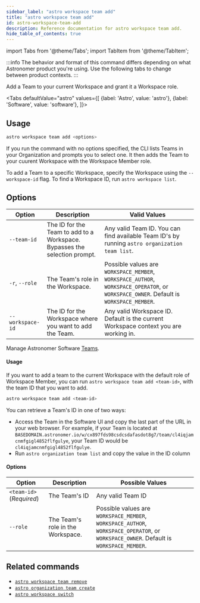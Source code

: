 ```yaml
---
sidebar_label: "astro workspace team add"
title: "astro workspace team add"
id: astro-workspace-team-add
description: Reference documentation for astro workspace team add.
hide_table_of_contents: true
---
```


import Tabs from '@theme/Tabs';
import TabItem from '@theme/TabItem';

:::info
The behavior and format of this command differs depending on what Astronomer product you're using. Use the following tabs to change between product contexts.
:::

Add a Team to your current Workspace and grant it a Workspace role.

<Tabs
defaultValue="astro"
values={[
{label: 'Astro', value: 'astro'},
{label: 'Software', value: 'software'},
]}>

<TabItem value="astro">

## Usage

```sh
astro workspace team add <options>
```

If you run the command with no options specified, the CLI lists Teams in your Organization and prompts you to select one. It then adds the Team to your cuurent Workspace with the Workspace Member role.

To add a Team to a specific Workspace, specify the Workspace using the `--workspace-id` flag. To find a Workspace ID, run `astro workspace list`.

## Options

| Option           | Description                                                               | Valid Values                                                                                                                           |
| ---------------- | ------------------------------------------------------------------------- | -------------------------------------------------------------------------------------------------------------------------------------- |
| `--team-id`      | The ID for the Team to add to a Workspace. Bypasses the selection prompt. | Any valid Team ID. You can find available Team ID's by running `astro organization team list`.                                         |
| `-r`, `--role`   | The Team's role in the Workspace.                                         | Possible values are `WORKSPACE_MEMBER`, `WORKSPACE_AUTHOR`, `WORKSPACE_OPERATOR`, or `WORKSPACE_OWNER`. Default is `WORKSPACE_MEMBER`. |
| `--workspace-id` | The ID for the Workspace where you want to add the Team.                  | Any valid Workspace ID. Default is the current Workspace context you are working in.                                                   |

</TabItem>

<TabItem value="software">

Manage Astronomer Software [Teams](https://docs.astronomer.io/software/import-idp-groups).

#### Usage

If you want to add a team to the current Workspace with the default role of Workspace Member, you can run `astro workspace team add <team-id>`, with the team ID that you want to add.

```sh
astro workspace team add <team-id>
```

You can retrieve a Team's ID in one of two ways:

- Access the Team in the Software UI and copy the last part of the URL in your web browser. For example, if your Team is located at `BASEDOMAIN.astronomer.io/w/cx897fds98csdcsdafasdot8g7/team/cl4iqjamcnmfgigl4852flfgulye`, your Team ID would be `cl4iqjamcnmfgigl4852flfgulye`.
- Run `astro organization team list` and copy the value in the ID column

#### Options

| Option                   | Description                       | Possible Values                                                                                                                        |
| ------------------------ | --------------------------------- | -------------------------------------------------------------------------------------------------------------------------------------- |
| `<team-id>` (_Required_) | The Team's ID                     | Any valid Team ID                                                                                                                      |
| `--role`                 | The Team's role in the Workspace. | Possible values are `WORKSPACE_MEMBER`, `WORKSPACE_AUTHOR`, `WORKSPACE_OPERATOR`, or `WORKSPACE_OWNER`. Default is `WORKSPACE_MEMBER`. |

</TabItem>
</Tabs>

## Related commands

- [`astro workspace team remove`](cli/astro-workspace-team-remove.md)
- [`astro organization team create`](cli/astro-organization-team-create.md)
- [`astro workspace switch`](cli/astro-workspace-switch.md)
